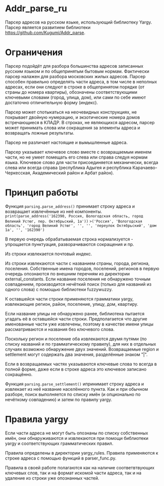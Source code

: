# Addr_parse_ru
Парсер адресов на русском языке, использующий библиотеку Yargy.
Парсер является развитием библиотеки https://github.com/Kugumi/Addr_parse.

# Ограничения
Парсер подойдёт для разбора большинства адресов записанных русским языком и по общепринятым бытовым нормам. Фактически парсер налажен для разбора московских жилых адресов. Парсер способен правильно определять части адреса, в том числе в неполных адресах, если они следуют в строке в общепринятом порядке (от страны до номера квартиры), обозначены соответствующими ключевыми словами (город, улица, дом), или сами по себе имеют достаточно отличительную форму (индекс).

Парсер может спотыкаться на неочевидных конструкциях, не покрывает двойную нумерацию, и экзотические номера домов встречающиеся в КЛАДР. В строках, не являющихся адресом, парсер может принимать слова или сокращения за элементы адреса и возвращать ложные результаты.

Парсер не различает настоящие и вымышленные адреса.

Парсер указывает ключевое слово вместе с возвращаемым именем части, но не умеет помещать его слева или справа следуя нормам языка. Ключевое слово для части присоединяется механически, всегда слева или всегда справа (республика Адыгея и республика Карачаево-Черкесская, Академический район и Арбат район).

# Принцип работы
Функция `parsing.parse_address()` принимает строку адреса и возвращает извлечённые из неё компоненты.
`print(parse_address('162390, Россия, Вологодская область, город Великий Устюг, пер. Октябрьский, 1а'))`
`>('Россия', 'Вологодская область', 'город Великий Устюг', '', '', 'переулок Октябрьский', 'дом 1а', '', '162390')`

В первую очередь обрабатываемая строка нормализуется - упрощается пунктуация, разворачиваются сокращения и пр.

Из строки извлекается почтовый индекс.

Из строки извлекаются части с названием страны, города, региона, поселения. Собственные имена городов, поселений, регионов в первую очередь опознаются по внешним перечням из директории external_constants. Если название поселения не обнаружено точным совпадением, производится нечёткий поиск (только для названий из одного слова) с помощью библиотеки fuzzywuzzy.

К оставшейся части строки применяются грамматики yargy, извлекающие регион, район, поселение, улицу, дом, квартиру.

Если название улицы не обнаружено ранее, библиотека пытается угадать её в оставшейся части строки. Предполагается что другие именованные части уже извлечены, поэтому в качестве имени улицы рассматриваются и названия без ключевого слова.

Поскольку регион и поселение оба извлекаются двумя путями (по списку названий и по грамматическому правилу), для них в отдельных случаях возможно обнаружение двух значений. Возвращаемые region и settlement могут содержать два значения, разделённые знаком "|".

Если в возвращаемых частях указываются ключевые слова то всегда в полной форме, даже если в строке адреса это ключевое записано сокращённо.


Функция `parsing.parse_settlement()` ипринимает строку адреса и извлекает из неё название населённого пункта. Как и при обычном разборе, поиск выполняется по списку имён (и опционально по нечёткому совпадению) и затем по правилу yargy.

# Правила yargy
Если части адреса не могут быть опознаны по списку собственных имён, они обнаруживаются и извлекаются при помощи библиотеки yargy и соответствующих грамматических правил.

Правила определены в директории yargy_rules. Правила применяются к строке адреса с помощью функций в parser_func.py.

Правила в своей работе полагаются как на наличие соответвтвующих ключевых слов, так и на формат искомой части адреса, так и на удаление из строки уже опознанных частей.